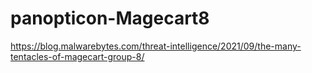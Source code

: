 # panopticon-Magecart8

https://blog.malwarebytes.com/threat-intelligence/2021/09/the-many-tentacles-of-magecart-group-8/
